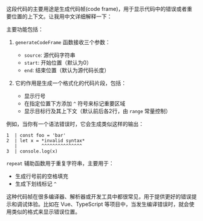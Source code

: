 这段代码的主要用途是生成代码帧(code frame)，用于显示代码中的错误或者重要位置的上下文。让我用中文详细解释一下：

主要功能包括：

1. `generateCodeFrame` 函数接收三个参数：
   - `source`: 源代码字符串
   - `start`: 开始位置（默认为0）
   - `end`: 结束位置（默认为源代码长度）

2. 它的作用是生成一个格式化的代码片段，包括：
   - 显示行号
   - 在指定位置下方添加 `^` 符号来标记重要区域
   - 显示目标行及其上下文（默认前后各2行，由 `range` 常量控制）

例如，当你有一个语法错误时，它会生成类似这样的输出：
```
1  | const foo = 'bar'
2  | let x = *invalid syntax*
   |         ^^^^^^^^^^^^^^^
3  | console.log(x)
```

`repeat` 辅助函数用于重复字符串，主要用于：
- 生成行号前的空格填充
- 生成下划线标记 `^` 

这种代码帧在很多编译器、解析器或开发工具中都很常见，用于提供更好的错误提示和调试体验。比如在 Vue、TypeScript 等项目中，当发生编译错误时，就会使用类似的格式来显示错误位置。